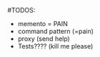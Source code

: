 #TODOS:
- memento = PAIN
- command pattern (=pain)
- proxy (send help)
- Tests???? (kill me please)
